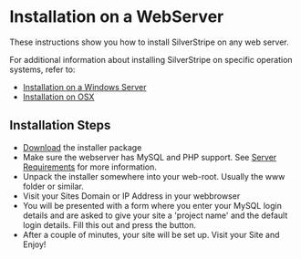 # Installation on a WebServer

These instructions show you how to install SilverStripe on any web server.

For additional information about installing SilverStripe on specific operation systems, refer to:

*  [Installation on a Windows Server](http://doc.silverstripe.com/doku.php?id=installation-on-windows)
*  [Installation on OSX](http://doc.silverstripe.com/doku.php?id=installation-on-mac-osx)
## Installation Steps

*  [Download](http://silverstripe.org/download) the installer package
*  Make sure the webserver has MySQL and PHP support.  See [Server Requirements](/server-requirements) for more
information. 
*  Unpack the installer somewhere into your web-root. Usually the www folder or similar.
*  Visit your Sites Domain or IP Address in your webbrowser
*  You will be presented with a form where you enter your MySQL login details and are asked to give your site a 'project
name' and the default login details.  Fill this out and press the button.
*  After a couple of minutes, your site will be set up. Visit your Site and Enjoy!